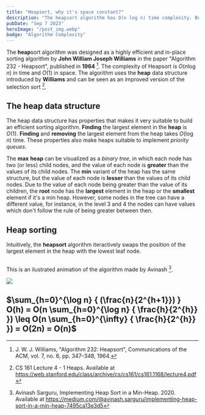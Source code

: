 ```yaml
---
title: "Heapsort, why it's space constant?"
description: "The heapsort algorithm has O(n log n) time complexity. But it uses the heap data structure and has O(1) space complexity, why?"
pubDate: "Sep 7 2023"
heroImage: "/post_img.webp"
badge: "Algorithm Complexity"
---
```


The **heap**sort algorithm was designed as a highly efficient and in-place sorting algorithm by **John William Joseph Williams** in the paper "Algorithm 232 - Heapsort", published in **1964** [^1].
The complexity of Heapsort is $O(n \log n)$ in time and $O(1)$ in space.
The algorithm uses the **heap** data structure introduced by **Williams** and can be seen as an improved version of the selection sort [^2].

## The heap data structure

The heap data structure has properties that makes it very suitable to build an efficient sorting algorithm.
**Finding** the largest element in the **heap** is $O(1)$.
**Finding** and **removing** the largest element from the heap takes $O(\log n)$ time.
These properties also make heaps suitable to implement *priority queues*.

The **max** **heap** can be visualized as a *binary tree*, in which each node has two (or less) child nodes, and the value of each node is **greater** than the values of its child nodes.
The **min** variant of the heap has the same structure, but the value of each node is **lesser** than the values of its child nodes.
Due to the value of each node being greater than the value of its children, the **root** node has the **largest** element in the heap or the **smallest** element if it's a min heap.
However, some nodes in the tree can have a different value, for instance, in the level 3 and 4 the nodes can have values which don't follow the rule of being greater between then.


## Heap sorting

Intuitively, the **heapsort** algorithm iteractively swaps the position of the largest element in the heap with the lowest leaf node.

```python

```

This is an ilustrated animation of the algorithm made by Avinash [^3].

![](https://miro.medium.com/v2/resize:fit:720/0*hVi2iYTIVkrm9ODv.gif)

## $\sum_{h=0}^{\log n} { (\frac{n}{2^{h+1}}) } O(h) = O(n \sum_{h=0}^{\log n} { \frac{h}{2^{h}} }) \leq O(n \sum_{h=0}^{\infty} { \frac{h}{2^{h}} }) = O(2n) = O(n)$




[^1]: J. W. J. Williams, "Algorithm 232: Heapsort", Communications of the ACM, vol. 7, no. 6, pp. 347–348, 1964.
[^2]: CS 161 Lecture 4 - 1 Heaps. Available at https://web.stanford.edu/class/archive/cs/cs161/cs161.1168/lecture4.pdf
[^3]: Avinash Sarguru, Implementing Heap Sort in a Min-Heap. 2020. Available at https://medium.com/@avinash.sarguru/implementing-heap-sort-in-a-min-heap-7495ca13e3d5

